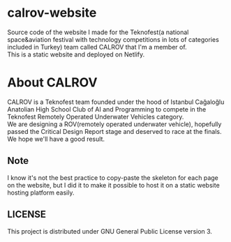 # calrov-website

Source code of the website I made for the Teknofest(a national space&aviation festival with technology
competitions in lots of categories included in Turkey) team called CALROV that I'm a member of.\
This is a static website and deployed on Netlify.

# About CALROV

CALROV is a Teknofest team founded under the hood of Istanbul Cağaloğlu Anatolian High School Club of AI and Programming
to compete in the Teknofest Remotely Operated Underwater Vehicles category.\
We are designing a ROV(remotely operated underwater vehicle), hopefully passed the Critical Design Report stage and
deserved to race at the finals.\
We hope we'll have a good result.

## Note

I know it's not the best practice to copy-paste the skeleton for each page on the website,
but I did it to make it possible to host it on a static website hosting platform easily.

## LICENSE

This project is distributed under GNU General Public License version 3.
